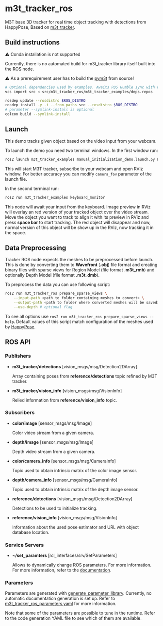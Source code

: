 # m3t_tracker_ros
M3T base 3D tracker for real time object tracking with detections from HappyPose, Based on [m3t_tracker](https://github.com/agimus-project/pym3t).

## Build instructions

:warning: Conda installation is not supported

Currently, there is no automated build for m3t_tracker library itself built into the ROS node.

:warning: As a prerequirement user has to build the [pym3t](https://github.com/agimus-project/pym3t) from source!

```bash
# Optional dependencies used by examples. Awaits ROS Humble sync with new features
vcs import src < src/m3t_tracker_ros/m3t_tracker_examples/deps.repos

rosdep update --rosdistro $ROS_DISTRO
rosdep install -y -i --from-paths src --rosdistro $ROS_DISTRO
# parameter --symlink-install is optional
colcon build --symlink-install
```

## Launch

This demo tracks given object based on the video input from your webcam.

To launch the demo you need two terminal windows. In the first window run:
```bash
ros2 launch m3t_tracker_examples manual_initialization_demo.launch.py mesh_file:=<global path to mesh file>
```
This will start M3T tracker, subscribe to your webcam and open RViz window.
For better accuracy you can modify `camera_fov` parameter of the launch file.

In the second terminal run:
```bash
ros2 run m3t_tracker_examples keyboard_monitor
```
This node will await your input from the keyboard. Image preview in RViz will overlay an red version of your tracked object over the video stream. Move the object you want to track to align it with its preview in RViz and press **space bar** to start tracking. The red object will disappear and now, normal version of this object will be show up in the RViz, now tracking it in the space.

## Data Preprocessing

Tracker ROS node expects the meshes to be preprocessed before launch. This is done by converting them to **Wavefront** (**.obj**) file format and creating binary files with sparse views for Region Model (file format **.m3t_rmb**) and optionally Depth Model (file format **.m3t_dmb**).

To preprocess the data you can use following script:
```bash
ros2 run m3t_tracker_ros prepare_sparse_views \
    --input-path <path to folder containing meshes to convert> \
    --output-path <path to folder where converted meshes will be saved> \
    --use-depth # optional flag
```
To see all options use `ros2 run m3t_tracker_ros prepare_sparse_views --help`.
Default values of this script match configuration of the meshes used by [HappyPose](https://github.com/agimus-project/happypose).


## ROS API

### Publishers

- **m3t_tracker/detections** [vision_msgs/msg/Detection2DArray]

    Array containing poses from **reference/detections** topic refined by M3T tracker.

- **m3t_tracker/vision_info** [vision_msgs/msg/VisionInfo]

    Relied information from **reference/vision_info** topic.

### Subscribers

- **color/image** [sensor_msgs/msg/Image]

    Color video stream from a given camera.

- **depth/image** [sensor_msgs/msg/Image]

    Depth video stream from a given camera.

- **color/camera_info** [sensor_msgs/msg/CameraInfo]

    Topic used to obtain intrinsic matrix of the color image sensor.

- **depth/camera_info** [sensor_msgs/msg/CameraInfo]

    Topic used to obtain intrinsic matrix of the depth image sensor.

- **reference/detections** [vision_msgs/msg/Detection2DArray]

    Detections to be used to initialize tracking.

- **reference/vision_info** [vision_msgs/msg/VisionInfo]

    Information about the used pose estimator and URL with object database location.

### Service Servers

- **~/set_paramters** [rcl_interfaces/srv/SetParameters]

    Allows to dynamically change ROS parameters. For more information. For more information, refer to the [documentation](https://docs.ros.org/en/humble/Tutorials/Beginner-CLI-Tools/Understanding-ROS2-Parameters/Understanding-ROS2-Parameters.html).

### Parameters

Parameters are generated with [generate_parameter_library](https://github.com/PickNikRobotics/generate_parameter_library). Currently, no automatic documentation generation is set up. Refer to [m3t_tracker_ros_parameters.yaml](./m3t_tracker_ros/m3t_tracker_ros_parameters.yaml) for more information.

Note that some of the parameters are possible to tune in the runtime. Refer to the code generation YAML file to see which of them are available.
